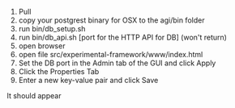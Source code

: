 1. Pull
2. copy your postgrest binary for OSX to the agi/bin folder
3. run bin/db_setup.sh
4. run bin/db_api.sh [port for the HTTP API for DB]   (won't return)
5. open browser
6. open file src/experimental-framework/www/index.html
7. Set the DB port in the Admin tab of the GUI and click Apply
8. Click the Properties Tab
9. Enter a new key-value pair and click Save

It should appear